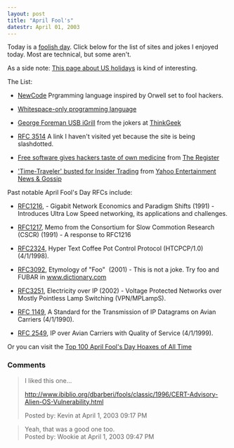 ```yaml
---
layout: post
title: "April Fool's"
datestr: April 01, 2003
---
```


Today is a <a href="http://www.usis.usemb.se/Holidays/celebrate/april.html">foolish day</a>.  Click below for the list of sites and jokes I enjoyed today.  Most are technical, but some aren't.


As a side note: <a href="http://www.usis.usemb.se/Holidays/celebrate/intro.html">This page about US holidays</a> is kind of interesting.

The List:

* <a href="http://www.smh.com.au/articles/2003/03/31/1048962694949.html">NewCode</a> Prgramming language inspired by Orwell set to fool hackers.

* <a href="http://compsoc.dur.ac.uk/whitespace/">Whitespace-only programming language</a>

* <a href="http://www.thinkgeek.com/stuff/looflirpa/igrill.shtml">George Foreman USB iGrill</a> from the jokers at <a href="http://www.thinkgeek.com">ThinkGeek</a>

* <a href="ftp://ftp.rfc-editor.org/in-notes/rfc3514.txt">RFC 3514</a> A link I haven't visited yet because the site is being slashdotted.

* <a href="http://www.theregister.co.uk/content/28/30036.html">Free software gives hackers taste of own medicine</a> from <a href="http://www.theregister.co.uk">The Register</a>

* <a href="http://tv.yahoo.com/news/wwn/20030319/104808600007.html">'Time-Traveler' busted for Insider Trading</a> from <a href="http://tv.yahoo.com/news/">Yahoo Entertainment News & Gossip</a>

Past notable April Fool's Day RFCs include:

* <a href="ftp://ftp.rfc-editor.org/in-notes/rfc1216.txt">RFC1216</a>, - Gigabit Network Economics and Paradigm Shifts (1991) - Introduces Ultra
Low Speed networking, its applications and challenges.

* <a href="ftp://ftp.rfc-editor.org/in-notes/rfc1217.txt">RFC1217</a>, Memo
from the Consortium for Slow Commotion Research (CSCR) (1991) - A
response to RFC1216

* <a href="ftp://ftp.rfc-editor.org/in-notes/rfc2324.txt">RFC2324</a>,
Hyper Text Coffee Pot Control Protocol (HTCPCP/1.0) (4/1/1998).

* <a href="ftp://ftp.rfc-editor.org/in-notes/rfc3092.txt">RFC3092</a>,
Etymology of "Foo"&nbsp; (2001) - This is not a joke. Try foo
and FUBAR in <a href="http://www.dictionary.com/">www.dictionary.com</a>

* <a href="ftp://ftp.rfc-editor.org/in-notes/rfc3251.txt">RFC3251</a>,
Electricity over IP (2002) - Voltage Protected Networks over Mostly
Pointless Lamp Switching (VPN/MPLampS).

* <a href="ftp://ftp.rfc-editor.org/in-notes/rfc3251.txt">RFC 1149</a>, A Standard for the Transmission of IP Datagrams on Avian Carriers (4/1/1990).

* <a href="ftp://ftp.rfc-editor.org/in-notes/rfc2549.txt">RFC 2549</a>, IP over Avian Carriers with Quality of Service (4/1/1999).

Or you can visit the <a href="http://www.museumofhoaxes.com/top100.html">Top 100 April Fool's Day Hoaxes of All Time</a>

### Comments

<blockquote>
I liked this one...

<http://www.ibiblio.org/dbarberi/fools/classic/1996/CERT-Advisory-Alien-OS-Vulnerability.html>
<div class="comment-meta">Posted by: Kevin at April  1, 2003 09:17 PM</div> </blockquote>

<blockquote>
Yeah, that was a good one too.
<div class="comment-meta">Posted by: Wookie at April  1, 2003 09:47 PM</div> </blockquote>
